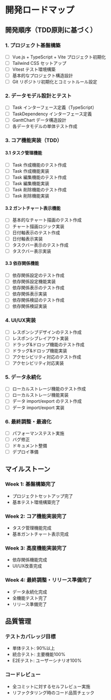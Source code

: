 # 開発ロードマップ

## 開発順序（TDD原則に基づく）

### 1. プロジェクト基盤構築
- [ ] Vue.js + TypeScript + Vite プロジェクト初期化
- [ ] Tailwind CSS セットアップ
- [ ] Vitest テスト環境構築
- [ ] 基本的なプロジェクト構造設計
- [ ] Git リポジトリ初期化とコミットルール設定

### 2. データモデル設計とテスト
- [ ] Task インターフェース定義（TypeScript）
- [ ] TaskDependency インターフェース定義
- [ ] GanttChart データ構造設計
- [ ] 各データモデルの単体テスト作成

### 3. コア機能実装（TDD）
#### 3.1 タスク管理機能
- [ ] Task 作成機能のテスト作成
- [ ] Task 作成機能実装
- [ ] Task 編集機能のテスト作成
- [ ] Task 編集機能実装
- [ ] Task 削除機能のテスト作成
- [ ] Task 削除機能実装

#### 3.2 ガントチャート表示機能
- [ ] 基本的なチャート描画のテスト作成
- [ ] チャート描画ロジック実装
- [ ] 日付軸表示のテスト作成
- [ ] 日付軸表示実装
- [ ] タスクバー表示のテスト作成
- [ ] タスクバー表示実装

#### 3.3 依存関係機能
- [ ] 依存関係設定のテスト作成
- [ ] 依存関係設定機能実装
- [ ] 依存関係表示のテスト作成
- [ ] 依存関係表示実装
- [ ] 依存関係検証のテスト作成
- [ ] 依存関係検証実装

### 4. UI/UX実装
- [ ] レスポンシブデザインのテスト作成
- [ ] レスポンシブレイアウト実装
- [ ] ドラッグ&ドロップ機能のテスト作成
- [ ] ドラッグ&ドロップ機能実装
- [ ] アクセシビリティ対応のテスト作成
- [ ] アクセシビリティ対応実装

### 5. データ永続化
- [ ] ローカルストレージ機能のテスト作成
- [ ] ローカルストレージ機能実装
- [ ] データ import/export のテスト作成
- [ ] データ import/export 実装

### 6. 最終調整・最適化
- [ ] パフォーマンステスト実施
- [ ] バグ修正
- [ ] ドキュメント整備
- [ ] デプロイ準備

## マイルストーン

### Week 1: 基盤構築完了
- プロジェクトセットアップ完了
- 基本テスト環境構築完了

### Week 2: コア機能実装完了
- タスク管理機能完成
- 基本ガントチャート表示完成

### Week 3: 高度機能実装完了
- 依存関係機能完成
- UI/UX改善完成

### Week 4: 最終調整・リリース準備完了
- データ永続化完成
- 全機能テスト完了
- リリース準備完了

## 品質管理

### テストカバレッジ目標
- 単体テスト: 90%以上
- 統合テスト: 主要機能100%
- E2Eテスト: ユーザーシナリオ100%

### コードレビュー
- 全コミットに対するセルフレビュー実施
- リファクタリング時のコード品質チェック